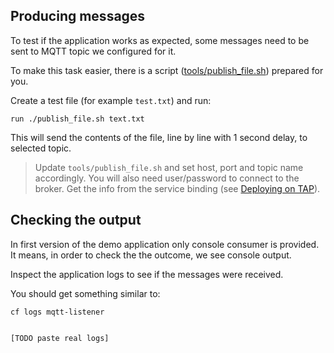  
## Producing messages
To test if the application works as expected, some messages need to be sent to MQTT topic we configured for it.

To make this task easier, there is a script ([tools/publish_file.sh](../tools/publish_file.sh)) prepared for you. 

Create a test file (for example `test.txt`) and run:

```
run ./publish_file.sh text.txt
```

This will send the contents of the file, line by line with 1 second delay, to selected topic.

> Update `tools/publish_file.sh` and set host, port and topic name accordingly. You will also need user/password to connect to the broker. Get the info from the service binding (see [Deploying on TAP](Deploying-on-TAP.md#how-to-access-the-credentials-in-the-app)).


## Checking the output
In first version of the demo application only console consumer is provided. It means, in order to check the the outcome, we see console output.

Inspect the application logs to see if the messages were received.

You should get something similar to:

```
cf logs mqtt-listener 


[TODO paste real logs]
```

